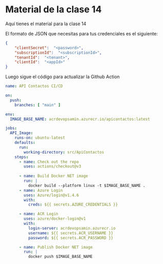 # Material de la clase 14

Aquí tienes el material para la clase 14

El formato de JSON que necesitas para tus credenciales es el siguiente:

```json
{
    "clientSecret":  "<password>",
    "subscriptionId":  "<subscriptionId>",
    "tenantId":  "<tenant>",
    "clientId":  "<appId>"
}
```

Luego sigue el código para actualizar la Github Action

```yml
name: API Contactos CI/CD

on:
  push:
    branches: [ "main" ]

env:
  IMAGE_BASE_NAME: acrdevopsamin.azurecr.io/apicontactos:latest

jobs:
  API_Image:
    runs-on: ubuntu-latest
    defaults:
      run:
        working-directory: src/ApiContactos
    steps:
      - name: Check out the repo
        uses: actions/checkout@v3
        
      - name: Build Docker NET image
        run: | 
          docker build --platform linux -t $IMAGE_BASE_NAME .
      - name: Azure Login
        uses: Azure/login@v1.4.6
        with:
          creds: ${{ secrets.AZURE_CREDENTIALS }}

      - name: ACR Login
        uses: azure/docker-login@v1
        with:
          login-server: acrdevopsamin.azurecr.io
          username: ${{ secrets.ACR_USERNAME }}
          password: ${{ secrets.ACR_PASSWORD }} 

      - name: Publish Docker NET image
        run: |
          docker push $IMAGE_BASE_NAME
```
